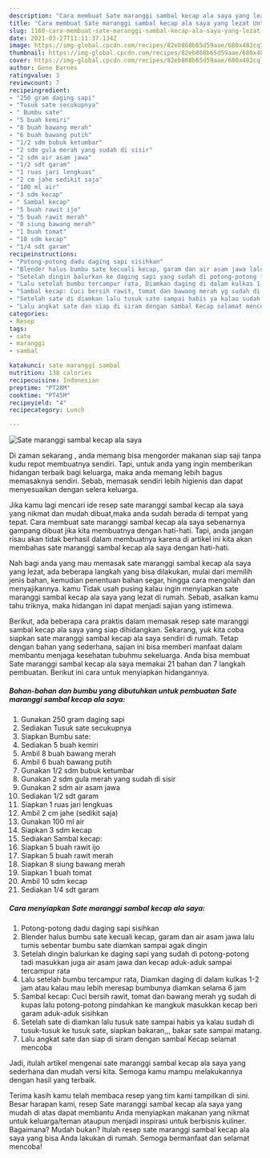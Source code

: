 ```yaml
---
description: "Cara membuat Sate maranggi sambal kecap ala saya yang lezat Untuk Jualan"
title: "Cara membuat Sate maranggi sambal kecap ala saya yang lezat Untuk Jualan"
slug: 1160-cara-membuat-sate-maranggi-sambal-kecap-ala-saya-yang-lezat-untuk-jualan
date: 2021-03-27T11:11:37.134Z
image: https://img-global.cpcdn.com/recipes/82eb868b65d59aae/680x482cq70/sate-maranggi-sambal-kecap-ala-saya-foto-resep-utama.jpg
thumbnail: https://img-global.cpcdn.com/recipes/82eb868b65d59aae/680x482cq70/sate-maranggi-sambal-kecap-ala-saya-foto-resep-utama.jpg
cover: https://img-global.cpcdn.com/recipes/82eb868b65d59aae/680x482cq70/sate-maranggi-sambal-kecap-ala-saya-foto-resep-utama.jpg
author: Gene Barnes
ratingvalue: 3
reviewcount: 7
recipeingredient:
- "250 gram daging sapi"
- "Tusuk sate secukupnya"
- " Bumbu sate"
- "5 buah kemiri"
- "8 buah bawang merah"
- "6 buah bawang putih"
- "1/2 sdm bubuk ketumbar"
- "2 sdm gula merah yang sudah di sisir"
- "2 sdm air asam jawa"
- "1/2 sdt garam"
- "1 ruas jari lengkuas"
- "2 cm jahe sedikit saja"
- "100 ml air"
- "3 sdm kecap"
- " Sambal kecap"
- "5 buah rawit ijo"
- "5 buah rawit merah"
- "8 siung bawang merah"
- "1 buah tomat"
- "10 sdm kecap"
- "1/4 sdt garam"
recipeinstructions:
- "Potong-potong dadu daging sapi sisihkan"
- "Blender halus bumbu sate kecuali kecap, garam dan air asam jawa lalu tumis sebentar bumbu sate diamkan sampai agak dingin"
- "Setelah dingin balurkan ke daging sapi yang sudah di potong-potong tadi masukkan juga air asam jawa dan kecap aduk-aduk sampai tercampur rata"
- "Lalu setelah bumbu tercampur rata, Diamkan daging di dalam kulkas 1-2 jam atau kalau mau lebih meresap bumbunya diamkan selama 6 jam"
- "Sambal kecap: Cuci bersih rawit, tomat dan bawang merah yg sudah di kupas lalu potong-potong pindahkan ke mangkuk masukkan kecap beri garam aduk-aduk sisihkan"
- "Setelah sate di diamkan lalu tusuk sate sampai habis ya kalau sudah di tusuk-tusuk ke tusuk sate, siapkan bakaran,,, bakar sate sampai matang."
- "Lalu angkat sate dan siap di siram dengan sambal Kecap selamat mencoba"
categories:
- Resep
tags:
- sate
- maranggi
- sambal

katakunci: sate maranggi sambal 
nutrition: 138 calories
recipecuisine: Indonesian
preptime: "PT28M"
cooktime: "PT45M"
recipeyield: "4"
recipecategory: Lunch

---
```



![Sate maranggi sambal kecap ala saya](https://img-global.cpcdn.com/recipes/82eb868b65d59aae/680x482cq70/sate-maranggi-sambal-kecap-ala-saya-foto-resep-utama.jpg)

Di zaman  sekarang , anda memang bisa mengorder makanan siap saji tanpa kudu repot membuatnya sendiri. Tapi, untuk anda yang ingin memberikan hidangan terbaik bagi keluarga, maka anda memang lebih bagus memasaknya sendiri. Sebab, memasak sendiri lebih higienis dan dapat menyesuaikan dengan selera keluarga.

Jika kamu lagi mencari ide resep sate maranggi sambal kecap ala saya yang nikmat dan mudah dibuat,maka anda sudah berada di tempat yang tepat. Cara membuat sate maranggi sambal kecap ala saya  sebenarnya gampang dibuat jika kita membuatnya dengan hati-hati. Tapi, anda jangan risau akan tidak berhasil dalam membuatnya 
karena di artikel ini kita akan membahas sate maranggi sambal kecap ala saya dengan hati-hati.  



Nah bagi anda yang mau memasak sate maranggi sambal kecap ala saya yang lezat, ada beberapa langkah yang bisa dilakukan, mulai dari memilih jenis bahan, kemudian penentuan bahan segar, hingga cara mengolah dan menyajikannya. kamu Tidak usah pusing kalau ingin menyiapkan sate maranggi sambal kecap ala saya yang lezat di rumah. Sebab, asalkan kamu  tahu triknya, maka hidangan ini dapat menjadi sajian yang istimewa.

Berikut, ada beberapa cara praktis  dalam memasak resep sate maranggi sambal kecap ala saya yang siap dihidangkan. Sekarang, yuk kita coba siapkan sate maranggi sambal kecap ala saya sendiri di rumah. Tetap dengan bahan yang sederhana, sajian ini bisa memberi manfaat dalam membantu menjaga kesehatan tubuhmu sekeluarga. Anda bisa membuat Sate maranggi sambal kecap ala saya memakai 21 bahan dan 7 langkah pembuatan. Berikut ini cara untuk menyiapkan hidangannya.

<!--inarticleads1-->

##### Bahan-bahan dan bumbu yang dibutuhkan untuk pembuatan Sate maranggi sambal kecap ala saya:

1. Gunakan 250 gram daging sapi
1. Sediakan Tusuk sate secukupnya
1. Siapkan  Bumbu sate:
1. Sediakan 5 buah kemiri
1. Ambil 8 buah bawang merah
1. Ambil 6 buah bawang putih
1. Gunakan 1/2 sdm bubuk ketumbar
1. Gunakan 2 sdm gula merah yang sudah di sisir
1. Gunakan 2 sdm air asam jawa
1. Sediakan 1/2 sdt garam
1. Siapkan 1 ruas jari lengkuas
1. Ambil 2 cm jahe (sedikit saja)
1. Gunakan 100 ml air
1. Siapkan 3 sdm kecap
1. Sediakan  Sambal kecap:
1. Siapkan 5 buah rawit ijo
1. Siapkan 5 buah rawit merah
1. Siapkan 8 siung bawang merah
1. Siapkan 1 buah tomat
1. Ambil 10 sdm kecap
1. Sediakan 1/4 sdt garam




<!--inarticleads2-->

##### Cara menyiapkan Sate maranggi sambal kecap ala saya:

1. Potong-potong dadu daging sapi sisihkan
1. Blender halus bumbu sate kecuali kecap, garam dan air asam jawa lalu tumis sebentar bumbu sate diamkan sampai agak dingin
1. Setelah dingin balurkan ke daging sapi yang sudah di potong-potong tadi masukkan juga air asam jawa dan kecap aduk-aduk sampai tercampur rata
1. Lalu setelah bumbu tercampur rata, Diamkan daging di dalam kulkas 1-2 jam atau kalau mau lebih meresap bumbunya diamkan selama 6 jam
1. Sambal kecap: Cuci bersih rawit, tomat dan bawang merah yg sudah di kupas lalu potong-potong pindahkan ke mangkuk masukkan kecap beri garam aduk-aduk sisihkan
1. Setelah sate di diamkan lalu tusuk sate sampai habis ya kalau sudah di tusuk-tusuk ke tusuk sate, siapkan bakaran,,, bakar sate sampai matang.
1. Lalu angkat sate dan siap di siram dengan sambal Kecap selamat mencoba




Jadi, itulah artikel mengenai  sate maranggi sambal kecap ala saya  yang sederhana dan mudah versi kita. Semoga kamu mampu melakukannya dengan hasil yang terbaik. 

Terima kasih kamu telah membaca resep yang tim kami tampilkan di sini. Besar harapan kami, resep  Sate maranggi sambal kecap ala saya yang mudah di atas dapat membantu Anda menyiapkan makanan yang nikmat untuk keluarga/teman ataupun menjadi inspirasi untuk berbisnis kuliner. Bagaimana? Mudah bukan? Itulah resep sate maranggi sambal kecap ala saya yang bisa Anda lakukan di rumah. Semoga bermanfaat dan selamat mencoba!

